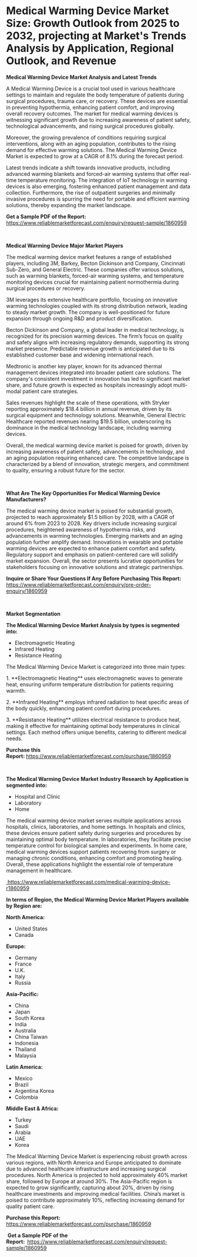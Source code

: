 <p><h1>Medical Warming Device Market Size: Growth Outlook from 2025 to 2032, projecting at Market's Trends Analysis by Application, Regional Outlook, and Revenue</h1></p><p><strong>Medical Warming Device Market Analysis and Latest Trends</strong></p>
<p><p>A Medical Warming Device is a crucial tool used in various healthcare settings to maintain and regulate the body temperature of patients during surgical procedures, trauma care, or recovery. These devices are essential in preventing hypothermia, enhancing patient comfort, and improving overall recovery outcomes. The market for medical warming devices is witnessing significant growth due to increasing awareness of patient safety, technological advancements, and rising surgical procedures globally. </p><p>Moreover, the growing prevalence of conditions requiring surgical interventions, along with an aging population, contributes to the rising demand for effective warming solutions. The Medical Warming Device Market is expected to grow at a CAGR of 8.1% during the forecast period. </p><p>Latest trends indicate a shift towards innovative products, including advanced warming blankets and forced-air warming systems that offer real-time temperature monitoring. The integration of IoT technology in warming devices is also emerging, fostering enhanced patient management and data collection. Furthermore, the rise of outpatient surgeries and minimally invasive procedures is spurring the need for portable and efficient warming solutions, thereby expanding the market landscape.</p></p>
<p><strong>Get a Sample PDF of the Report:&nbsp;</strong> <a href="https://www.reliablemarketforecast.com/enquiry/request-sample/1860959?utm_campaign=3228&utm_medium=2&utm_source=Github&utm_content=ia&utm_term=14042025&utm_id=medical-warming-device">https://www.reliablemarketforecast.com/enquiry/request-sample/1860959</a></p>
<p>&nbsp;</p>
<p><strong>Medical Warming Device Major Market Players</strong></p>
<p><p>The medical warming device market features a range of established players, including 3M, Barkey, Becton Dickinson and Company, Cincinnati Sub-Zero, and General Electric. These companies offer various solutions, such as warming blankets, forced-air warming systems, and temperature monitoring devices crucial for maintaining patient normothermia during surgical procedures or recovery.</p><p>3M leverages its extensive healthcare portfolio, focusing on innovative warming technologies coupled with its strong distribution network, leading to steady market growth. The company is well-positioned for future expansion through ongoing R&D and product diversification.</p><p>Becton Dickinson and Company, a global leader in medical technology, is recognized for its precision warming devices. The firm’s focus on quality and safety aligns with increasing regulatory demands, supporting its strong market presence. Predictable revenue growth is anticipated due to its established customer base and widening international reach.</p><p>Medtronic is another key player, known for its advanced thermal management devices integrated into broader patient care solutions. The company's consistent investment in innovation has led to significant market share, and future growth is expected as hospitals increasingly adopt multi-modal patient care strategies.</p><p>Sales revenues highlight the scale of these operations, with Stryker reporting approximately $18.4 billion in annual revenue, driven by its surgical equipment and technology solutions. Meanwhile, General Electric Healthcare reported revenues nearing $19.5 billion, underscoring its dominance in the medical technology landscape, including warming devices.</p><p>Overall, the medical warming device market is poised for growth, driven by increasing awareness of patient safety, advancements in technology, and an aging population requiring enhanced care. The competitive landscape is characterized by a blend of innovation, strategic mergers, and commitment to quality, ensuring a robust future for the sector.</p></p>
<p>&nbsp;</p>
<p><strong>What Are The Key Opportunities For Medical Warming Device Manufacturers?</strong></p>
<p><p>The medical warming device market is poised for substantial growth, projected to reach approximately $1.5 billion by 2028, with a CAGR of around 6% from 2023 to 2028. Key drivers include increasing surgical procedures, heightened awareness of hypothermia risks, and advancements in warming technologies. Emerging markets and an aging population further amplify demand. Innovations in wearable and portable warming devices are expected to enhance patient comfort and safety. Regulatory support and emphasis on patient-centered care will solidify market expansion. Overall, the sector presents lucrative opportunities for stakeholders focusing on innovative solutions and strategic partnerships.</p></p>
<p><strong>Inquire or Share Your Questions If Any Before Purchasing This Report:</strong> <a href="https://www.reliablemarketforecast.com/enquiry/pre-order-enquiry/1860959?utm_campaign=3228&utm_medium=2&utm_source=Github&utm_content=ia&utm_term=14042025&utm_id=medical-warming-device">https://www.reliablemarketforecast.com/enquiry/pre-order-enquiry/1860959</a></p>
<p>&nbsp;</p>
<p><strong>Market Segmentation</strong></p>
<p><strong>The Medical Warming Device Market Analysis by types is segmented into:</strong></p>
<p><ul><li>Electromagnetic Heating</li><li>Infrared Heating</li><li>Resistance Heating</li></ul></p>
<p><p>The Medical Warming Device Market is categorized into three main types: </p><p>1. **Electromagnetic Heating** uses electromagnetic waves to generate heat, ensuring uniform temperature distribution for patients requiring warmth. </p><p>2. **Infrared Heating** employs infrared radiation to heat specific areas of the body quickly, enhancing patient comfort during procedures. </p><p>3. **Resistance Heating** utilizes electrical resistance to produce heat, making it effective for maintaining optimal body temperatures in clinical settings. Each method offers unique benefits, catering to different medical needs.</p></p>
<p><strong>Purchase this Report:&nbsp;</strong><a href="https://www.reliablemarketforecast.com/purchase/1860959?utm_campaign=3228&utm_medium=2&utm_source=Github&utm_content=ia&utm_term=14042025&utm_id=medical-warming-device">https://www.reliablemarketforecast.com/purchase/1860959</a></p>
<p>&nbsp;</p>
<p><strong>The Medical Warming Device Market Industry Research by Application is segmented into:</strong></p>
<p><ul><li>Hospital and Clinic</li><li>Laboratory</li><li>Home</li></ul></p>
<p><p>The medical warming device market serves multiple applications across hospitals, clinics, laboratories, and home settings. In hospitals and clinics, these devices ensure patient safety during surgeries and procedures by maintaining optimal body temperature. In laboratories, they facilitate precise temperature control for biological samples and experiments. In home care, medical warming devices support patients recovering from surgery or managing chronic conditions, enhancing comfort and promoting healing. Overall, these applications highlight the essential role of temperature management in healthcare.</p></p>
<p><a href="https://www.reliablemarketforecast.com/medical-warming-device-r1860959?utm_campaign=3228&utm_medium=2&utm_source=Github&utm_content=ia&utm_term=14042025&utm_id=medical-warming-device">&nbsp;https://www.reliablemarketforecast.com/medical-warming-device-r1860959</a></p>
<p><strong>In terms of Region, the Medical Warming Device Market Players available by Region are:</strong></p>
<p>
    <p> <strong> North America: </strong>
        <ul>
            <li>United States</li>
            <li>Canada</li>
        </ul>
        </p> 
    <p> <strong> Europe: </strong>
        <ul>
            <li>Germany</li>
            <li>France</li>
            <li>U.K.</li>
            <li>Italy</li>
            <li>Russia</li>
        </ul>
        </p> 
    <p> <strong> Asia-Pacific: </strong>
        <ul>
            <li>China</li>
            <li>Japan</li>
            <li>South Korea</li>
            <li>India</li>
            <li>Australia</li>
            <li>China Taiwan</li>
            <li>Indonesia</li>
            <li>Thailand</li>
            <li>Malaysia</li>
        </ul>
        </p> 
    <p> <strong> Latin America: </strong>
        <ul>
            <li>Mexico</li>
            <li>Brazil</li>
            <li>Argentina Korea</li>
            <li>Colombia</li>
        </ul>
        </p> 
    <p> <strong> Middle East & Africa: </strong>
        <ul>
            <li>Turkey</li>
            <li>Saudi</li>
            <li>Arabia</li>
            <li>UAE</li>
            <li>Korea</li>
        </ul>
    </p>
    </p>
<p><p>The Medical Warming Device Market is experiencing robust growth across various regions, with North America and Europe anticipated to dominate due to advanced healthcare infrastructure and increasing surgical procedures. North America is projected to hold approximately 40% market share, followed by Europe at around 30%. The Asia-Pacific region is expected to grow significantly, capturing about 20%, driven by rising healthcare investments and improving medical facilities. China’s market is poised to contribute approximately 10%, reflecting increasing demand for quality patient care.</p></p>
<p><strong>Purchase this Report: </strong><a href="https://www.reliablemarketforecast.com/purchase/1860959?utm_campaign=3228&utm_medium=2&utm_source=Github&utm_content=ia&utm_term=14042025&utm_id=medical-warming-device">https://www.reliablemarketforecast.com/purchase/1860959</a></p>
<p>&nbsp;<strong>Get a Sample PDF of the Report:&nbsp;&nbsp;</strong><a href="https://www.reliablemarketforecast.com/enquiry/request-sample/1860959?utm_campaign=3228&utm_medium=2&utm_source=Github&utm_content=ia&utm_term=14042025&utm_id=medical-warming-device">https://www.reliablemarketforecast.com/enquiry/request-sample/1860959</a></p>
<p><strong></strong></p>
<p><p></p><p></p><p></p></p>